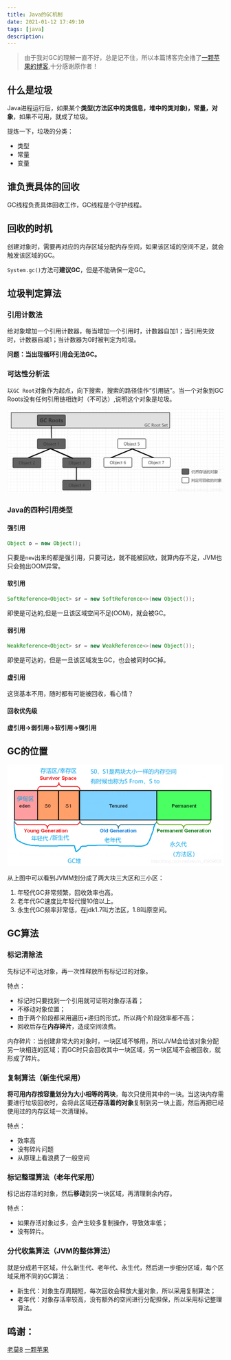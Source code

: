 ```yaml
---
title: Java的GC机制
date: 2021-01-12 17:49:10
tags: [java]
description: 
---
```


>由于我对GC的理解一直不好，总是记不住，所以本篇博客完全撸了[一颗苹果的博客](https://blog.csdn.net/weixin_43939602/article/details/117948764),十分感谢原作者！

## 什么是垃圾

Java进程运行后，如果某个**类型(方法区中的类信息，堆中的类对象)，常量，对象**，如果不可用，就成了垃圾。

提炼一下，垃圾的分类：

- 类型
- 常量
- 变量

## 谁负责具体的回收

GC线程负责具体回收工作，GC线程是个守护线程。

## 回收的时机

创建对象时，需要再对应的内存区域分配内存空间，如果该区域的空间不足，就会触发该区域的GC。

`System.gc()`方法可**建议GC**，但是不能确保一定GC。

## 垃圾判定算法

### 引用计数法

给对象增加一个引用计数器，每当增加一个引用时，计数器自加1；当引用失效时，计数器自减1；当计数器为0时被判定为垃圾。

**问题：当出现循环引用会无法GC。**

### 可达性分析法

以`GC Root`对象作为起点，向下搜索，搜索的路径佳作“引用链”。当一个对象到GC Roots没有任何引用链相连时（不可达）,说明这个对象是垃圾。

![可达性算法示意图](可达性算法.png)

### Java的四种引用类型

#### 强引用

```java
Object o = new Object();
```

只要是`new`出来的都是强引用，只要可达，就不能被回收，就算内存不足，JVM也只会抛出OOM异常。

#### 软引用

```java
SoftReference<Object> sr = new SoftReference<>(new Object());
```

即使是可达的,但是一旦该区域空间不足(OOM)，就会被GC。

#### 弱引用

```java
WeakReference<Object> sr = new WeakReference<>(new Object());
```

即使是可达的，但是一旦该区域发生GC，也会被同时GC掉。

#### 虚引用

这货基本不用，随时都有可能被回收，看心情？

#### 回收优先级

**虚引用->弱引用->软引用->强引用**

## GC的位置

![](堆模型.png)

从上图中可以看到JVMM划分成了两大块三大区和三小区：

1. 年轻代GC非常频繁，回收效率也高。
2. 老年代GC速度比年轻代慢10倍以上。
3. 永生代GC频率非常低，在jdk1.7叫方法区，1.8叫原空间。

## GC算法

### 标记清除法

先标记不可达对象，再一次性释放所有标记过的对象。

特点：

- 标记时只要找到一个引用就可证明对象存活着；
- 不移动对象位置；
- 由于两个阶段都采用遍历+递归的形式，所以两个阶段效率都不高；
- 回收后存在**内存碎片**，造成空间浪费。

内存碎片：当创建非常大的对象时，一块区域不够用，所以JVM会给该对象分配另一块相连的区域；而GC时只会回收其中一块区域，另一块区域不会被回收，就形成了碎片。

### 复制算法（新生代采用）

**将可用内存按容量划分为大小相等的两块**，每次只使用其中的一块。当这块内存需要进行垃圾回收时，会将此区域还**存活着的对象**复制到另一块上面，然后再把已经使用过的内存区域一次清理掉。

特点：

- 效率高
- 没有碎片问题
- 从原理上看浪费了一般空间

### 标记整理算法（老年代采用）

标记出存活的对象，然后**移动**到另一块区域，再清理剩余内存。

特点：

- 如果存活对象过多，会产生较多复制操作，导致效率低；
- 没有碎片。

### 分代收集算法（JVM的整体算法）

就是分成若干区域，什么新生代、老年代、永生代，然后进一步细分区域，每个区域采用不同的GC算法：

- 新生代：对象生存周期短，每次回收会释放大量对象，所以采用复制算法；
- 老年代：对象存活率较高，没有额外的空间进行分配担保，所以采用标记整理算法。

## 鸣谢：

[老莫8](https://blog.csdn.net/laomo_bible/article/details/83112622)
[一颗苹果](https://blog.csdn.net/weixin_43939602/article/details/117948764)
